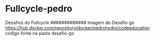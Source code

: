 # Fullcycle-pedro
Desafios do Fullcycle
#############
Imagem do Desafio go https://hub.docker.com/repository/docker/pedrohedro/codeeducation
codigo fonte na pasta desafio-go